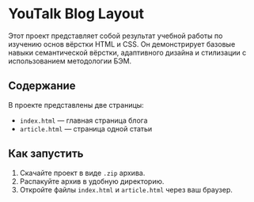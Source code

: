 # YouTalk Blog Layout

Этот проект представляет собой результат учебной работы по изучению основ вёрстки HTML и CSS. Он демонстрирует базовые навыки семантической вёрстки, адаптивного дизайна и стилизации с использованием методологии БЭМ.

## Содержание

В проекте представлены две страницы:

* `index.html` — главная страница блога
* `article.html` — страница одной статьи

## Как запустить

1. Скачайте проект в виде `.zip` архива.
2. Распакуйте архив в удобную директорию.
3. Откройте файлы `index.html` и `article.html` через ваш браузер.
